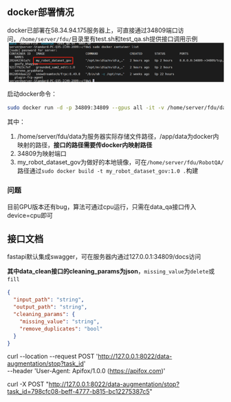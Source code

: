 ## docker部署情况
docker已部署在58.34.94.175服务器上，可直接通过34809端口访问，`/home/server/fdu/`目录里有test.sh和test_qa.sh提供接口调用示例
![img_3.png](img_3.png)

启动docker命令：
```bash
sudo docker run -d -p 34809:34809 --gpus all -it -v /home/server/fdu/data:/app/data my_robot_dataset_gov:1.0
```

其中：
1. /home/server/fdu/data为服务器实际存储文件路径，/app/data为docker内映射的路径，**接口的路径需要传docker内映射路径**
2. 34809为映射端口
3. my_robot_dataset_gov为做好的本地镜像，可在`/home/server/fdu/RobotQA/`路径通过`sudo docker build -t my_robot_dataset_gov:1.0 .`构建

### 问题
目前GPU版本还有bug，算法可通过cpu运行，只需在data_qa接口传入device=cpu即可


## 接口文档
fastapi默认集成swagger，可在服务器内通过127.0.0.1:34809/docs访问

**其中data_clean接口的cleaning_params为json**，`missing_value`为`delete`或`fill`
```json
{
  "input_path": "string",
  "output_path": "string",
  "cleaning_params": {
    "missing_value": "string",
    "remove_duplicates": "bool"
  }
}

```

curl --location --request POST 'http://127.0.0.1:8022/data-augmentation/stop?task_id' \
--header 'User-Agent: Apifox/1.0.0 (https://apifox.com)'


curl -X POST "http://127.0.0.1:8022/data-augmentation/stop?task_id=798cfc08-beff-4777-b815-bc12275387c5"
